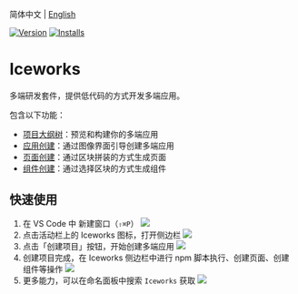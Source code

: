 简体中文 | [English](./README.en.md)

[![Version](https://vsmarketplacebadge.apphb.com/version/iceworks-team.iceworks.svg)](https://marketplace.visualstudio.com/items?itemName=iceworks.iceworks)
[![Installs](https://vsmarketplacebadge.apphb.com/installs-short/iceworks-team.iceworks.svg)](https://marketplace.visualstudio.com/items?itemName=iceworks.iceworks)

# Iceworks

多端研发套件，提供低代码的方式开发多端应用。

包含以下功能：

- [项目大纲树](https://marketplace.visualstudio.com/items?itemName=iceworks-team.iceworks-app)：预览和构建你的多端应用
- [应用创建](https://marketplace.visualstudio.com/items?itemName=iceworks-team.iceworks-project-creator)：通过图像界面引导创建多端应用
- [页面创建](https://marketplace.visualstudio.com/items?itemName=iceworks-team.iceworks-page-builder)：通过区块拼装的方式生成页面
- [组件创建](https://marketplace.visualstudio.com/items?itemName=iceworks-team.iceworks-component-builder)：通过选择区块的方式生成组件

## 快速使用

1. 在 VS Code 中 新建窗口（`⇧⌘P`）
  ![](https://img.alicdn.com/tfs/TB1blgMJNz1gK0jSZSgXXavwpXa-1024-768.png)
2. 点击活动栏上的 Iceworks 图标，打开侧边栏
  ![](https://img.alicdn.com/tfs/TB1G2cValBh1e4jSZFhXXcC9VXa-1024-768.png)
3. 点击「创建项目」按钮，开始创建多端应用
  ![](https://img.alicdn.com/tfs/TB1Y4oSJUY1gK0jSZFCXXcwqXXa-1024-768.png)
4. 创建项目完成，在 Iceworks 侧边栏中进行 npm 脚本执行、创建页面、创建组件等操作
  ![](https://img.alicdn.com/tfs/TB1hScTJKH2gK0jSZJnXXaT1FXa-1024-768.png)
5. 更多能力，可以在命名面板中搜索 `Iceworks` 获取
  ![](https://img.alicdn.com/tfs/TB16h7PJFP7gK0jSZFjXXc5aXXa-1024-768.png)
